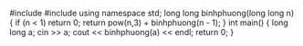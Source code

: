 #include <iostream>
#include <cmath>
using namespace std;
long long binhphuong(long long n)
{
	if (n < 1)
		return 0;
	return pow(n,3) + binhphuong(n - 1);
}
int main()
{
	long long a;
	cin >> a;
	cout << binhphuong(a) << endl;
	return 0;
}
